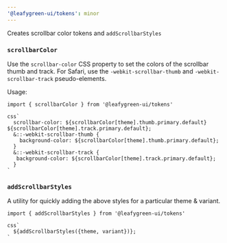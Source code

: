```yaml
---
'@leafygreen-ui/tokens': minor
---
```


Creates scrollbar color tokens and `addScrollbarStyles`


### `scrollbarColor`
Use the `scrollbar-color` CSS property to set the colors of the scrollbar thumb and track.
For Safari, use the `-webkit-scrollbar-thumb` and `-webkit-scrollbar-track` pseudo-elements.

Usage:

```tsx
import { scrollbarColor } from '@leafygreen-ui/tokens'

css`
  scrollbar-color: ${scrollbarColor[theme].thumb.primary.default} ${scrollbarColor[theme].track.primary.default};
  &::-webkit-scrollbar-thumb {
    background-color: ${scrollbarColor[theme].thumb.primary.default};
  }
  &::-webkit-scrollbar-track {
   background-color: ${scrollbarColor[theme].track.primary.default};
  }
`
```

### `addScrollbarStyles`

A utility for quickly adding the above styles for a particular theme & variant.

```tsx
import { addScrollbarStyles } from '@leafygreen-ui/tokens'

css`
  ${addScrollbarStyles({theme, variant})};
`

```